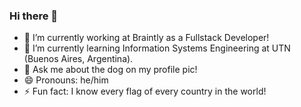 ### Hi there 👋

- 🔭 I’m currently working at Braintly as a Fullstack Developer!
- 🌱 I’m currently learning Information Systems Engineering at UTN (Buenos Aires, Argentina).
- 💬 Ask me about the dog on my profile pic!
- 😄 Pronouns: he/him
- ⚡ Fun fact: I know every flag of every country in the world!
